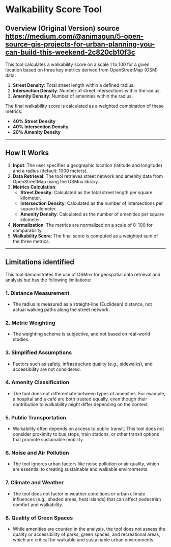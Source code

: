 # Walkability Score Tool

## Overview (Original Version) source https://medium.com/@animagun/5-open-source-gis-projects-for-urban-planning-you-can-build-this-weekend-2c820cb10f3c

This tool calculates a walkability score on a scale 1 to 100 for a given location based on three key metrics derived from OpenStreetMap (OSM) data:

1. **Street Density**: Total street length within a defined radius.
2. **Intersection Density**: Number of street intersections within the radius.
3. **Amenity Density**: Number of amenities within the radius.

The final walkability score is calculated as a weighted combination of these metrics:

- **40% Street Density**
- **40% Intersection Density**
- **20% Amenity Density**

---

## How It Works

1. **Input**: The user specifies a geographic location (latitude and longitude) and a radius (default: 1000 meters).
2. **Data Retrieval**: The tool retrieves street network and amenity data from OpenStreetMap using the OSMnx library.
3. **Metrics Calculation**:
   - **Street Density**: Calculated as the total street length per square kilometer.
   - **Intersection Density**: Calculated as the number of intersections per square kilometer.
   - **Amenity Density**: Calculated as the number of amenities per square kilometer.
4. **Normalization**: The metrics are normalized on a scale of 0–100 for comparability.
5. **Walkability Score**: The final score is computed as a weighted sum of the three metrics.

---

## Limitations identified

This tool demonstrates the use of OSMnx for geospatial data retrieval and analysis but has the following limitations:

### 1. **Distance Measurement**

- The radius is measured as a straight-line (Euclidean) distance, not actual walking paths along the street network.

### 2. **Metric Weighting**

- The weighting scheme is subjective, and not based on real-world studies.

### 3. **Simplified Assumptions**

- Factors such as safety, infrastructure quality (e.g., sidewalks), and accessibility are not considered.

### 4. **Amenity Classification**

- The tool does not differentiate between types of amenities. For example, a hospital and a café are both treated equally, even though their contribution to walkability might differ depending on the context.

### 5. **Public Transportation**

- Walkability often depends on access to public transit. This tool does not consider proximity to bus stops, train stations, or other transit options that promote sustainable mobility.

### 6. **Noise and Air Pollution**

- The tool ignores urban factors like noise pollution or air quality, which are essential to creating sustainable and walkable environments.

### 7. **Climate and Weather**

- The tool does not factor in weather conditions or urban climate influences (e.g., shaded areas, heat islands) that can affect pedestrian comfort and walkability.

### 8. **Quality of Green Spaces**

- While amenities are counted in the analysis, the tool does not assess the quality or accessibility of parks, green spaces, and recreational areas, which are critical for walkable and sustainable urban environments.
